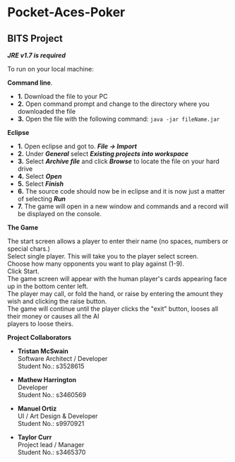 # Pocket-Aces-Poker
BITS Project
---
***JRE v1.7 is required***
  
To run on your local machine:  
  
**Command line**. 
* **1.** Download the file to your PC
* **2.** Open command prompt and change to the directory where you downloaded the file
* **3.** Open the file with the following command:  ```java -jar fileName.jar```
  
**Eclipse**  
* **1.** Open eclipse and got to. ***File -> Import***  
* **2.** Under ***General*** select ***Existing projects into workspace***  
* **3.** Select ***Archive file*** and click ***Browse*** to locate the file on your hard drive  
* **4.** Select ***Open***  
* **5.** Select ***Finish***
* **6.** The source code should now be in eclipse and it is now just a matter of selecting ***Run***  
* **7.** The game will open in a new window and commands and a record will be displayed on the console.  
  
**The Game**
  
The start screen allows a player to enter their name (no spaces, numbers or special chars.)  
Select single player. This will take you to the player select screen.  
Choose how many opponents you want to play against (1-9).  
Click Start.  
The game screen will appear with the human player's cards appearing face up in the bottom center left.  
The player may call, or fold the hand, or raise by entering the amount they wish and clicking the raise button.  
The game will continue until the player clicks the "exit" button, looses all their money or causes all the AI   
players to loose theirs.  

**Project Collaborators**
* **Tristan McSwain**  
Software Architect / Developer  
Student No.: s3528615

* **Mathew Harrington**  
Developer  
Student No.: s3460569

* **Manuel Ortiz**  
UI / Art Design & Developer  
Student No.: s9970921

* **Taylor Curr**  
Project lead / Manager  
Student No.: s3465370
